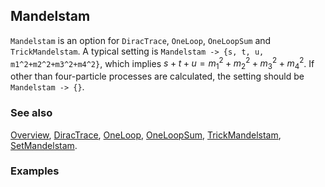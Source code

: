 ## Mandelstam

`Mandelstam` is an option for `DiracTrace`, `OneLoop`, `OneLoopSum` and `TrickMandelstam`.  A typical setting is `Mandelstam -> {s, t, u, m1^2+m2^2+m3^2+m4^2}`, which implies $s + t + u = m_1^2+m_2^2+m_3^2+m_4^2$. If other than four-particle processes are calculated, the setting should be `Mandelstam -> {}`.

### See also

[Overview](Extra/FeynCalc.md), [DiracTrace](DiracTrace.md), [OneLoop](OneLoop.md), [OneLoopSum](OneLoopSum.md), [TrickMandelstam](TrickMandelstam.md), [SetMandelstam](SetMandelstam.md).

### Examples
